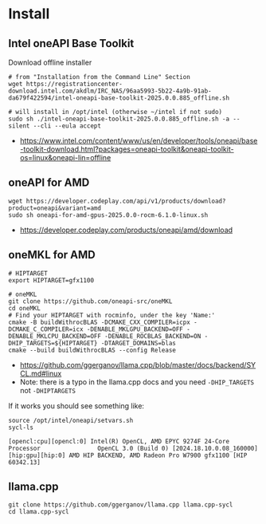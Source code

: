 # Install

## Intel oneAPI Base Toolkit
Download offline installer
```
# from "Installation from the Command Line" Section
wget https://registrationcenter-download.intel.com/akdlm/IRC_NAS/96aa5993-5b22-4a9b-91ab-da679f422594/intel-oneapi-base-toolkit-2025.0.0.885_offline.sh

# will install in /opt/intel (otherwise ~/intel if not sudo)
sudo sh ./intel-oneapi-base-toolkit-2025.0.0.885_offline.sh -a --silent --cli --eula accept
```
- https://www.intel.com/content/www/us/en/developer/tools/oneapi/base-toolkit-download.html?packages=oneapi-toolkit&oneapi-toolkit-os=linux&oneapi-lin=offline

## oneAPI for AMD
```
wget https://developer.codeplay.com/api/v1/products/download?product=oneapi&variant=amd
sudo sh oneapi-for-amd-gpus-2025.0.0-rocm-6.1.0-linux.sh
```
- https://developer.codeplay.com/products/oneapi/amd/download

## oneMKL for AMD
```
# HIPTARGET
export HIPTARGET=gfx1100

# oneMKL
git clone https://github.com/oneapi-src/oneMKL
cd oneMKL
# Find your HIPTARGET with rocminfo, under the key 'Name:'
cmake -B buildWithrocBLAS -DCMAKE_CXX_COMPILER=icpx -DCMAKE_C_COMPILER=icx -DENABLE_MKLGPU_BACKEND=OFF -DENABLE_MKLCPU_BACKEND=OFF -DENABLE_ROCBLAS_BACKEND=ON -DHIP_TARGETS=${HIPTARGET} -DTARGET_DOMAINS=blas
cmake --build buildWithrocBLAS --config Release
```
- https://github.com/ggerganov/llama.cpp/blob/master/docs/backend/SYCL.md#linux
- Note: there is a typo in the llama.cpp docs and you need `-DHIP_TARGETS` not `-DHIPTARGETS`

If it works you should see something like:
```
source /opt/intel/oneapi/setvars.sh
sycl-ls

[opencl:cpu][opencl:0] Intel(R) OpenCL, AMD EPYC 9274F 24-Core Processor                OpenCL 3.0 (Build 0) [2024.18.10.0.08_160000]
[hip:gpu][hip:0] AMD HIP BACKEND, AMD Radeon Pro W7900 gfx1100 [HIP 60342.13]
```

## llama.cpp
```
git clone https://github.com/ggerganov/llama.cpp llama.cpp-sycl
cd llama.cpp-sycl

```